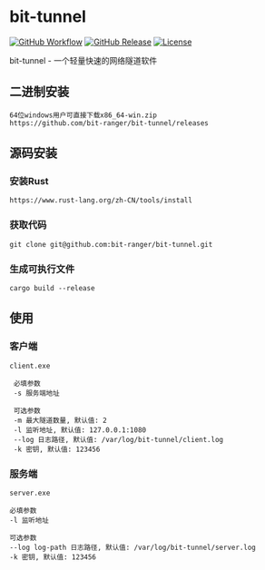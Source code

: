 # bit-tunnel

[![GitHub Workflow](https://img.shields.io/github/workflow/status/bit-ranger/bit-tunnel/Rust)](https://github.com/bit-ranger/bit-tunnel/actions)
[![GitHub Release](https://img.shields.io/github/v/release/bit-ranger/bit-tunnel?include_prereleases)](https://github.com/bit-ranger/markdown-to-kindle/releases/latest)
[![License](https://img.shields.io/github/license/bit-ranger/bit-tunnel)](https://github.com/bit-ranger/bit-tunnel/blob/master/LICENSE)

bit-tunnel - 一个轻量快速的网络隧道软件


## 二进制安装
    
    64位windows用户可直接下载x86_64-win.zip
    https://github.com/bit-ranger/bit-tunnel/releases

## 源码安装

### 安装Rust

    https://www.rust-lang.org/zh-CN/tools/install
    
### 获取代码

    git clone git@github.com:bit-ranger/bit-tunnel.git
    
### 生成可执行文件

    cargo build --release

    
## 使用

### 客户端
    
    client.exe 
     
     必填参数
     -s 服务端地址
         
     可选参数
     -m 最大隧道数量, 默认值: 2
     -l 监听地址, 默认值: 127.0.0.1:1080
     --log 日志路径, 默认值: /var/log/bit-tunnel/client.log
     -k 密钥, 默认值: 123456
         
### 服务端
    server.exe 
    
    必填参数
    -l 监听地址 
    
    可选参数
    --log log-path 日志路径, 默认值: /var/log/bit-tunnel/server.log
    -k 密钥, 默认值: 123456

    


